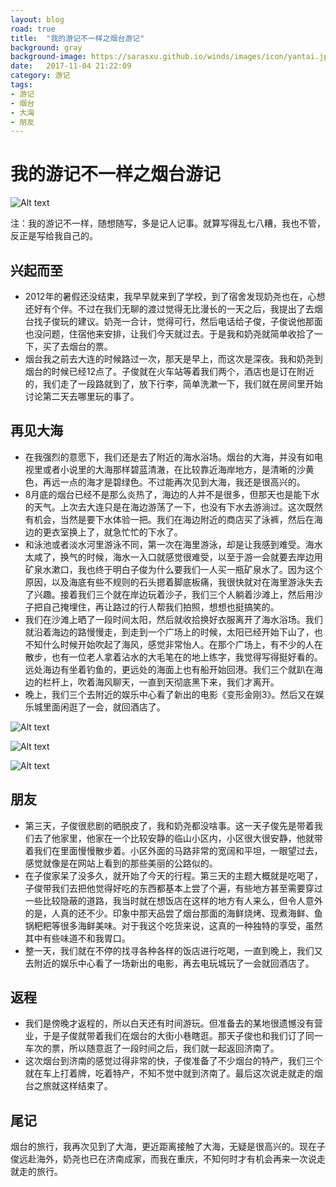 ```yaml
---
layout: blog
road: true
title:  "我的游记不一样之烟台游记"
background: gray
background-image: https://sarasxu.github.io/winds/images/icon/yantai.jpeg
date:   2017-11-04 21:22:09
category: 游记
tags:
- 游记
- 烟台
- 大海
- 朋友
---
```


# 我的游记不一样之烟台游记

![Alt text](https://sarasxu.github.io/winds/images/blog/yantai/yantai1.jpeg)

注：我的游记不一样，随想随写，多是记人记事。就算写得乱七八糟，我也不管，反正是写给我自己的。

## 兴起而至

* 2012年的暑假还没结束，我早早就来到了学校，到了宿舍发现奶尧也在，心想还好有个伴。不过在我们无聊的渡过觉得无比漫长的一天之后，我提出了去烟台找子俊玩的建议。奶尧一合计，觉得可行，然后电话给子俊，子俊说他那面也没问题，住宿他来安排，让我们今天就过去。于是我和奶尧就简单收拾了一下，买了去烟台的票。
* 烟台我之前去大连的时候路过一次，那天是早上，而这次是深夜。我和奶尧到烟台的时候已经12点了。子俊就在火车站等着我们两个，酒店也是订在附近的，我们走了一段路就到了，放下行李，简单洗漱一下，我们就在房间里开始讨论第二天去哪里玩的事了。

## 再见大海

* 在我强烈的意愿下，我们还是去了附近的海水浴场。烟台的大海，并没有如电视里或者小说里的大海那样碧蓝清澈，在比较靠近海岸地方，是清晰的沙黄色，再远一点的海才是碧绿色。不过能再次见到大海，我还是很高兴的。
* 8月底的烟台已经不是那么炎热了，海边的人并不是很多，但那天也是能下水的天气。上次去大连只是在海边游荡了一下，也没有下水去游淌过。这次既然有机会，当然是要下水体验一把。我们在海边附近的商店买了泳裤，然后在海边的更衣室换上了，就急忙忙的下水了。
* 和泳池或者淡水河里游泳不同，第一次在海里游泳，却是让我感到难受。海水太咸了，换气的时候，海水一入口就感觉很难受，以至于游一会就要去岸边用矿泉水漱口，我也终于明白子俊为什么要我们一人买一瓶矿泉水了。因为这个原因，以及海底有些不规则的石头摁着脚底板痛，我很快就对在海里游泳失去了兴趣。接着我们三个就在岸边玩着沙子，我们三个人躺着沙滩上，然后用沙子把自己掩埋住，再让路过的行人帮我们拍照，想想也挺搞笑的。
* 我们在沙滩上晒了一段时间太阳，然后就收拾换好衣服离开了海水浴场。我们就沿着海边的路慢慢走，到走到一个广场上的时候，太阳已经开始下山了，也不知什么时候开始吹起了海风，感觉非常怡人。在那个广场上，有不少的人在散步，也有一位老人拿着沾水的大毛笔在的地上练字，我觉得写得挺好看的。远处海边有坐着钓鱼的，更远处的海面上也有船开始回港。我们三个就趴在海边的栏杆上，吹着海风聊天，一直到天彻底黑下来，我们才离开。
* 晚上，我们三个去附近的娱乐中心看了新出的电影《变形金刚3》。然后又在娱乐城里面闲逛了一会，就回酒店了。

![Alt text](https://sarasxu.github.io/winds/images/blog/yantai/dahai.jpeg)

![Alt text](https://sarasxu.github.io/winds/images/blog/yantai/haibian.jpeg)

![Alt text](https://sarasxu.github.io/winds/images/blog/yantai/lianzi.jpeg)

## 朋友

* 第三天，子俊很悲剧的晒脱皮了，我和奶尧都没啥事。这一天子俊先是带着我们去了他家里，他家在一个比较安静的临山小区内，小区很大很安静，他就带着我们在里面慢慢散步着。小区外面的马路非常的宽阔和平坦，一眼望过去，感觉就像是在网站上看到的那些美丽的公路似的。
* 在子俊家呆了没多久，就开始了今天的行程。第三天的主题大概就是吃喝了，子俊带我们去把他觉得好吃的东西都基本上尝了个遍，有些地方甚至需要穿过一些比较隐蔽的道路，我当时就在想饭店在这样的地方有人来么，但令人意外的是，人真的还不少。印象中那天品尝了烟台那面的海鲜烧烤、现煮海鲜、鱼锅粑粑等很多海鲜美味。对于我这个吃货来说，这真的一种独特的享受，虽然其中有些味道不和我胃口。
* 整一天，我们就在不停的找寻各种各样的饭店进行吃喝，一直到晚上，我们又去附近的娱乐中心看了一场新出的电影，再去电玩城玩了一会就回酒店了。

## 返程

* 我们是傍晚才返程的，所以白天还有时间游玩。但准备去的某地很遗憾没有营业，于是子俊就带着我们在烟台的大街小巷瞎逛。那天子俊也和我们订了同一车次的票，所以随意逛了一段时间之后，我们就一起返回济南了。
* 这次烟台到济南的感觉过得非常的快，子俊准备了不少烟台的特产，我们三个就在车上打着牌，吃着特产，不知不觉中就到济南了。最后这次说走就走的烟台之旅就这样结束了。

## 尾记

烟台的旅行，我再次见到了大海，更近距离接触了大海，无疑是很高兴的。现在子俊远赴海外，奶尧也已在济南成家，而我在重庆，不知何时才有机会再来一次说走就走的旅行。